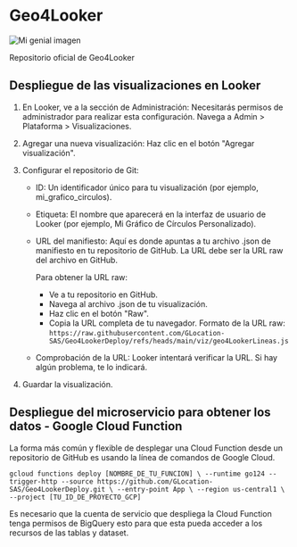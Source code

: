 # Geo4Looker

![Mi genial imagen](https://storage.googleapis.com/geo4looker-resources/Versi%C3%B3n%20Vertical.png)

Repositorio oficial de Geo4Looker

## Despliegue de las visualizaciones en Looker

1. En Looker, ve a la sección de Administración: Necesitarás permisos de administrador para realizar esta configuración. Navega a Admin > Plataforma > Visualizaciones.

2. Agregar una nueva visualización: Haz clic en el botón "Agregar visualización".

3. Configurar el repositorio de Git:

    - ID: Un identificador único para tu visualización (por ejemplo, mi_grafico_circulos).

    - Etiqueta: El nombre que aparecerá en la interfaz de usuario de Looker (por ejemplo, Mi Gráfico de Círculos Personalizado).

    - URL del manifiesto: Aquí es donde apuntas a tu archivo .json de manifiesto en tu repositorio de GitHub. La URL debe ser la URL raw del archivo en GitHub.

      Para obtener la URL raw:

      - Ve a tu repositorio en GitHub.
      - Navega al archivo .json de tu visualización.
      - Haz clic en el botón "Raw".
      - Copia la URL completa de tu navegador.
      Formato de la URL raw:
      `https://raw.githubusercontent.com/GLocation-SAS/Geo4LookerDeploy/refs/heads/main/viz/geo4LookerLineas.js`

    - Comprobación de la URL: Looker intentará verificar la URL. Si hay algún problema, te lo indicará.

4. Guardar la visualización.

## Despliegue del microservicio para obtener los datos - Google Cloud Function

La forma más común y flexible de desplegar una Cloud Function desde un repositorio de GitHub es usando la línea de comandos de Google Cloud.

`gcloud functions deploy [NOMBRE_DE_TU_FUNCION] \
  --runtime go124
  --trigger-http
  --source https://github.com/GLocation-SAS/Geo4LookerDeploy.git \
  --entry-point App \
  --region us-central1 \
  --project [TU_ID_DE_PROYECTO_GCP]`

Es necesario que la cuenta de servicio que despliega la Cloud Function tenga permisos de BigQuery esto para que esta pueda acceder a los recursos de las tablas y dataset.

